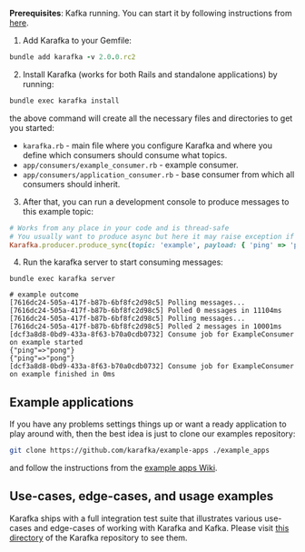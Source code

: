 **Prerequisites**: Kafka running. You can start it by following instructions from [here](Setting-up-Kafka).

1. Add Karafka to your Gemfile:

```ruby
bundle add karafka -v 2.0.0.rc2
```

2. Install Karafka (works for both Rails and standalone applications) by running:

```bash
bundle exec karafka install
```

the above command will create all the necessary files and directories to get you started:

- `karafka.rb` - main file where you configure Karafka and where you define which consumers should consume what topics.
- `app/consumers/example_consumer.rb` - example consumer.
- `app/consumers/application_consumer.rb` - base consumer from which all consumers should inherit.

3. After that, you can run a development console to produce messages to this example topic:

```ruby
# Works from any place in your code and is thread-safe
# You usually want to produce async but here it may raise exception if Kafka is not available, etc
Karafka.producer.produce_sync(topic: 'example', payload: { 'ping' => 'pong' }.to_json)
```

4. Run the karafka server to start consuming messages:

```
bundle exec karafka server

# example outcome
[7616dc24-505a-417f-b87b-6bf8fc2d98c5] Polling messages...
[7616dc24-505a-417f-b87b-6bf8fc2d98c5] Polled 0 messages in 11104ms
[7616dc24-505a-417f-b87b-6bf8fc2d98c5] Polling messages...
[7616dc24-505a-417f-b87b-6bf8fc2d98c5] Polled 2 messages in 10001ms
[dcf3a8d8-0bd9-433a-8f63-b70a0cdb0732] Consume job for ExampleConsumer on example started
{"ping"=>"pong"}
{"ping"=>"pong"}
[dcf3a8d8-0bd9-433a-8f63-b70a0cdb0732] Consume job for ExampleConsumer on example finished in 0ms
```

## Example applications

If you have any problems settings things up or want a ready application to play around with, then the best idea is just to clone our examples repository:

```bash
git clone https://github.com/karafka/example-apps ./example_apps
```

and follow the instructions from the [example apps Wiki](https://github.com/karafka/example-apps/blob/master/README.md).

## Use-cases, edge-cases, and usage examples

Karafka ships with a full integration test suite that illustrates various use-cases and edge-cases of working with Karafka and Kafka. Please visit [this directory](https://github.com/karafka/karafka/tree/master/spec/integrations) of the Karafka repository to see them.
